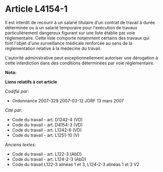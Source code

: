 # Article L4154-1

Il est interdit de recourir à un salarié titulaire d'un contrat de travail à durée déterminée ou à un salarié temporaire pour
l'exécution de travaux particulièrement dangereux figurant sur une liste établie par voie réglementaire. Cette liste comporte
notamment certains des travaux qui font l'objet d'une surveillance médicale renforcée au sens de la réglementation relative à
la médecine du travail.

L'autorité administrative peut exceptionnellement autoriser une dérogation à cette interdiction dans des conditions
déterminées par voie réglementaire.

**Nota:**



**Liens relatifs à cet article**

_Codifié par_:

  - Ordonnance 2007-329 2007-03-12 JORF 13 mars 2007

_Cité par_:

  - Code du travail - art. D1242-4 (VD)
  - Code du travail - art. D4154-3 (VD)
  - Code du travail - art. L1242-6 (VD)
  - Code du travail - art. L1251-10 (V)

_Anciens textes_:

  - Code du travail - art. L122-3 (AbD)
  - Code du travail - art. L124-2-3 (AbD)
  - Code du travail L122-3 alinéas 1 et 3, L124-2-3 alinéas 1 et 3 V2
